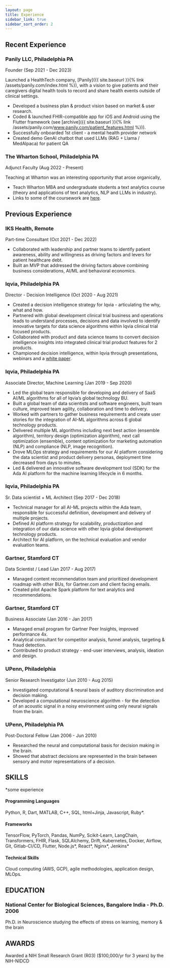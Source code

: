 ```yaml
---
layout: page
title: Experience
sidebar_link: true
sidebar_sort_order: 2
---
```


## Recent Experience

### Panily LLC, Philadelphia PA 
Founder (Sep 2021 - Dec 2023)

Launched a HealthTech company, [Panily]({{ site.baseurl }}{% link /assets/panily.com/index.html %}), with a vision to give patients and their caregivers digital health tools to record and share health events outside of clinical settings.
* Developed a business plan & product vision based on market & user research.
* Coded & launched FHIR-compatible app for iOS and Android using the Flutter framework (see [archive]({{ site.baseurl }}{% link /assets/panily.com/www.panily.com/patient_features.html %})).
* Successfully onboarded 1st client - a mental health provider network
* Created demo GenAI chatbot that used LLMs (RAG +  Llama / MedAlpaca) for patient QA

### The Wharton School, Philadelphia PA
Adjunct Faculty (Aug 2022 - Present)

Teaching at Wharton was an interesting opportunity that arose organically, 

* Teach Wharton MBA and undergraduate students a text analytics course (theory and applications of text analytics, NLP and LLMs in industry).
* Links to some of the coursework are [here]().

## Previous Experience

### IKS Health, Remote
Part-time Consultant (Oct 2021 - Dec 2022)

* Collaborated with leadership and partner teams to identify patient awareness, ability and willingness as driving factors and levers for patient healthcare debt.
* Built an MVP that addressed the driving factors above combining business considerations, AI/ML and behavioral economics.


### Iqvia, Philadelphia PA
Director - Decision Intelligence (Oct 2020 - Aug 2021)

* Created a decision intelligence strategy for Iqvia - articulating the why, what and how.
* Partnered with global development clinical trial business and operations leads to understand processes, decisions and data involved to identify innovative targets for data science algorithms within Iqvia clinical trial focused products.
* Collaborated with product and data science teams to convert decision intelligence insights into integrated clinical trial product features for 2 products.
* Championed decision intelligence, within Iqvia through presentations, webinars and a [white paper](https://tinyurl.com/decision-i).


### Iqvia, Philadelphia PA
Associate Director, Machine Learning (Jan 2019 - Sep 2020)

* Led the global team responsible for developing and delivery of SaaS AI/ML algorithms for all of Iqvia’s global technology BU.
* Built a global team of data scientists and software engineers, built team culture, improved team agility, collaboration and time to delivery.
* Worked with partners to gather business requirements and create user stories for the integration of AI-ML algorithms across 6 global technology products.
* Delivered multiple ML algorithms including next best action (ensemble algorithm), territory design (optimization algorithm), next call optimization (ensemble), content optimization for marketing automation (NLP) and compliance (NLP, image recognition).
* Drove MLOps strategy and requirements for our AI platform considering the data scientist and product delivery personas, deployment time decreased from days to minutes.
* Led & delivered an innovative software development tool (SDK) for the Ada AI platform for the machine learning lifecycle in 6 months.


### Iqvia, Philadelphia PA
Sr. Data scientist + ML Architect (Sep 2017 - Dec 2018)

* Technical manager for all AI-ML projects within the Ada team, responsible for successful definition, development and delivery of multiple projects.
* Defined AI platform strategy for scalability, productization and integration of our data science with other Iqvia global development technology products.
* Architect for AI platform, on the technical evaluation and vendor evaluation teams.


### Gartner, Stamford CT 
Data Scientist / Lead (Jan 2017 - Aug 2017)

* Managed content recommendation team and prioritized development roadmap with other BUs, for Gartner.com and client facing emails.
* Created pilot Apache Spark platform for text analytics and recommendations.

### Gartner, Stamford CT 
Business Associate (Jan 2016 - Jan 2017)

* Managed email program for Gartner Peer Insights, improved performance 4x.
* Analytical consultant for competitor analysis, funnel analysis, targeting & fraud detection.
* Contributed to product strategy - end-user interviews, analysis, ideation and design.

### UPenn,  Philadelphia 
Senior Research Investigator (Jun 2010 - Aug 2015)

* Investigated computational & neural basis of auditory discrimination and decision making.
* Developed a computational neuroscience algorithm - for the detection of an acoustic signal in a noisy environment using only neural signals from the brain.

### UPenn,  Philadelphia PA
Post-Doctoral Fellow (Jan 2006 - Jun 2010)

* Researched the neural and computational basis for decision making in the brain.
* Showed that abstract decisions are represented in the brain between sensory and motor representations of a decision.

## SKILLS

*some experience

#### Programming Languages 
Python, R, Dart, MATLAB, C++, SQL, html+Jinja, Javascript, Ruby\*.

#### Frameworks 
TensorFlow, PyTorch, Pandas, NumPy, Scikit-Learn, LangChain, Transformers, FHIR, Flask, SQLAlchemy, Drift, Kubernetes, Docker, Airflow, Git, Gitlab-CI/CD,  Flutter, Node.js\*, React\*, Nginx\*, Jenkins\*

#### Technical Skills 
Cloud computing (AWS, GCP), agile methodologies, application design, MLOps.

## **EDUCATION**

### National Center for Biological Sciences, Bangalore India - Ph.D. 2006

Ph.D. in Neuroscience studying the effects of stress on learning, memory & the brain

## **AWARDS**

Awarded a NIH  Small Research Grant (R03) ($100,000/yr for 3 years) by the NIH-NIDCD